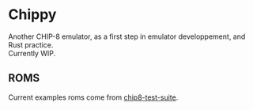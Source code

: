 # Chippy

Another CHIP-8 emulator, as a first step in emulator developpement, and Rust practice.  
Currently WIP.

## ROMS 

Current examples roms come from [chip8-test-suite](https://github.com/Timendus/chip8-test-suite).